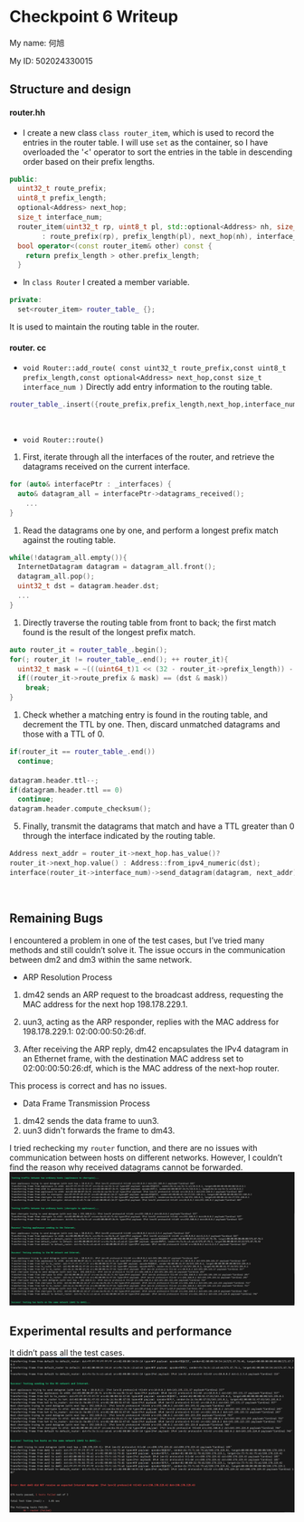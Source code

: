 Checkpoint 6 Writeup
====================

My name: 何旭

My ID: 502024330015

## Structure and design

#### router.hh
* I create a new class ```class router_item```, which is used to record the entries in the router table.  I will use ```set``` as the container, so I have overloaded the '<' operator to sort the entries in the table in descending order based on their prefix lengths.
```cpp
public:
  uint32_t route_prefix;
  uint8_t prefix_length;
  optional<Address> next_hop;
  size_t interface_num;
  router_item(uint32_t rp, uint8_t pl, std::optional<Address> nh, size_t in)
        : route_prefix(rp), prefix_length(pl), next_hop(nh), interface_num(in) {}
  bool operator<(const router_item& other) const {
    return prefix_length > other.prefix_length; 
  }
```

* In ```class Router``` I created a member variable.
```cpp
private:
  set<router_item> router_table_ {};
```
It is used to maintain the routing table in the router.

#### router. cc
* ```void Router::add_route( const uint32_t route_prefix,const uint8_t prefix_length,const optional<Address> next_hop,const size_t interface_num )```
Directly add entry information to the routing table.
```cpp
router_table_.insert({route_prefix,prefix_length,next_hop,interface_num});
```
<br />

* ```void Router::route()```
1. First, iterate through all the interfaces of the router, and retrieve the datagrams received on the current interface.
```cpp
for (auto& interfacePtr : _interfaces) {
  auto& datagram_all = interfacePtr->datagrams_received();
    ...
}
```

1. Read the datagrams one by one, and perform a longest prefix match against the routing table.
```cpp
while(!datagram_all.empty()){
  InternetDatagram datagram = datagram_all.front();
  datagram_all.pop();
  uint32_t dst = datagram.header.dst;
  ...
}
```

1. Directly traverse the routing table from front to back; the first match found is the result of the longest prefix match.
```cpp
auto router_it = router_table_.begin();
for(; router_it != router_table_.end(); ++ router_it){
  uint32_t mask = ~(((uint64_t)1 << (32 - router_it->prefix_length)) - 1);
  if((router_it->route_prefix & mask) == (dst & mask))
    break;
}
```

1. Check whether a matching entry is found in the routing table, and decrement the TTL by one. Then, discard unmatched datagrams and those with a TTL of 0.
```cpp
if(router_it == router_table_.end())
  continue;

datagram.header.ttl--;
if(datagram.header.ttl == 0)
  continue;
datagram.header.compute_checksum();
```

5. Finally, transmit the datagrams that match and have a TTL greater than 0 through the interface indicated by the routing table.
```cpp
Address next_addr = router_it->next_hop.has_value()? 
router_it->next_hop.value() : Address::from_ipv4_numeric(dst);
interface(router_it->interface_num)->send_datagram(datagram, next_addr);
```
<br />

## Remaining Bugs
I encountered a problem in one of the test cases, but I’ve tried many methods and still couldn’t solve it.
The issue occurs in the communication between dm2 and dm3 within the same network.
* ARP Resolution Process
1. dm42 sends an ARP request to the broadcast address, requesting the MAC address for the next hop 198.178.229.1.

2. uun3, acting as the ARP responder, replies with the MAC address for 198.178.229.1: 02:00:00:50:26:df.

3. After receiving the ARP reply, dm42 encapsulates the IPv4 datagram in an Ethernet frame, with the destination MAC address set to 02:00:00:50:26:df, which is the MAC address of the next-hop router.

This process is correct and has no issues.

* Data Frame Transmission Process
1. dm42 sends the data frame to uun3.
2. uun3 didn't forwards the frame to dm43.

I tried rechecking my ```router``` function, and there are no issues with communication between hosts on different networks. However, I couldn’t find the reason why received datagrams cannot be forwarded.
![6](./resourses/check6_success.png)
  
## Experimental results and performance
It didn’t pass all the test cases.
![5](./resourses/check6.png)

